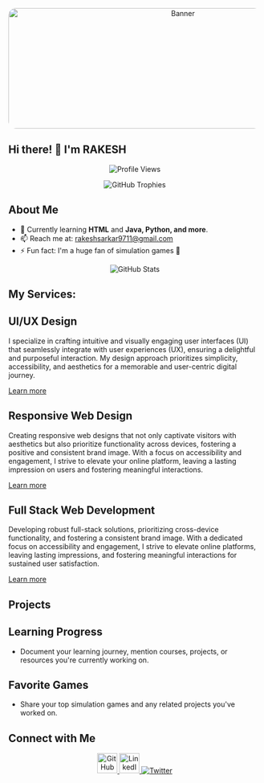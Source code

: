 <!-- Add an attention-grabbing banner with round corners -->
<p align="center">
  <img src="https://i.pinimg.com/originals/98/d6/83/98d683d99f5422d09cd093275aeae554.gif" alt="Banner" width="680" height="240" style="border-radius: 15px;">
</p>

## Hi there! 👋 I'm RAKESH

<p align="center">
  <img src="https://komarev.com/ghpvc/?username=rakeshsarkar9711&label=Profile%20views&color=0e75b6&style=flat" alt="Profile Views">
</p>

<p align="center">
  <img src="https://github-profile-trophy.vercel.app/?username=rakeshsarkar9711" alt="GitHub Trophies">
</p>

## About Me

- 🌱 Currently learning **HTML** and **Java, Python, and more**.
- 📫 Reach me at: [rakeshsarkar9711@gmail.com](mailto:rakeshsarkar9711@gmail.com)
- ⚡ Fun fact: I'm a huge fan of simulation games 👀

<!-- Add a dynamic GitHub stats animation -->
<p align="center">
  <img src="https://github-readme-stats.vercel.app/api?username=rakeshsarkar9711&show_icons=true&theme=radical&count_private=true&include_all_commits=true" alt="GitHub Stats">
</p>

## My Services:

<div class="services" id="services">
    <div class="services-list">
        <!-- UI/UX Design -->
        <div>
            <h2>UI/UX Design</h2>
            <p>I specialize in crafting intuitive and visually engaging user interfaces (UI) that seamlessly integrate with user experiences (UX), ensuring a delightful and purposeful interaction. My design approach prioritizes simplicity, accessibility, and aesthetics for a memorable and user-centric digital journey.</p>
            <a href="https://www.coursera.org/articles/ui-vs-ux-design" class="read">Learn more</a>
        </div>
        <div>
            <h2>Responsive Web Design</h2>
            <p>Creating responsive web designs that not only captivate visitors with aesthetics but also prioritize functionality across devices, fostering a positive and consistent brand image. With a focus on accessibility and engagement, I strive to elevate your online platform, leaving a lasting impression on users and fostering meaningful interactions.</p>
            <a href="https://developer.mozilla.org/en-US/docs/Learn/CSS/CSS_layout/Responsive_Design" class="read">Learn more</a>
        </div>
        <div>
            <h2>Full Stack Web Development</h2>
            <p>Developing robust full-stack solutions, prioritizing cross-device functionality, and fostering a consistent brand image. With a dedicated focus on accessibility and engagement, I strive to elevate online platforms, leaving lasting impressions, and fostering meaningful interactions for sustained user satisfaction.</p>
            <a href="https://www.coursera.org/articles/full-stack-developer" class="read">Learn more</a>
        </div>
    </div>
</div>

## Projects



## Learning Progress

- Document your learning journey, mention courses, projects, or resources you're currently working on.

## Favorite Games

- Share your top simulation games and any related projects you've worked on.

## Connect with Me

<!-- Add animated social media icons -->
<p align="center">
  <a href="https://github.com/rakeshsarkar9711">
    <img src="animated-github-icon-url" alt="GitHub" width="40" height="40"/>
  </a>
  <a href="#your-linkedin-url">
    <img src="animated-linkedin-icon-url" alt="LinkedIn" width="40" height="40"/>
  </a>
  <a href="#your-twitter-url">
    <img src="animated-twitter-icon-url" alt="Twitter" width
  </a>
</p>

<!-- Add a cool footer with animations or ASCII art -->
<p align="center">
  <!-- Your footer content goes here -->
</p>
